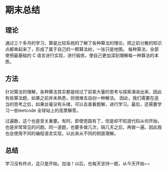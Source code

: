 # 期末总结

## 理论

通过三个多月的学习，算是比较系统的了解了各种算法的理论。把之前分散的知识点都串起来了，形成了属于自己的一颗算法树，一张只是地图。
每种算法，全部使用最基础的 C 语言进行实现，进行锻炼，使自己更加深刻理解每一种算法的本质。

## 方法

针对算法的理解，各种算法其实都是经过了前辈大量的思考与探索演进出来，因此有些算法题，如果之前并未熟悉，则很难去自创一种解法。
因此，我们需要在适当的思考之后，如果丝毫没有头绪，可以去查看题解，进行学习。最后，还需要学习一些leetcode 全球站上的高票解答。

过遍数，这个也是至关重要。有时，即使思路有了，但是却不知道代码从何开始，也是非常常见的问题。同一道题，也要多做几次，隔几天之后，再做一遍。因此我也会使用不同的编程语言实现，以此来从不同的侧面理解。

## 总结

学习没有终点，这只是开始。加油！以后，也每天坚持一题，从今天开始~~
